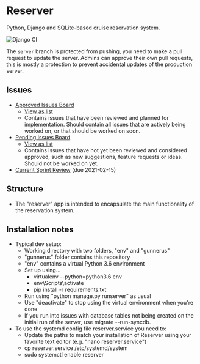 # Reserver
Python, Django and SQLite-based cruise reservation system.

![Django CI](https://github.com/Gunnerus/gunnerus/workflows/Django%20CI/badge.svg?branch=master)

The `server` branch is protected from pushing, you need to make a pull request to update the server. Admins can approve their own pull requests, this is mostly a protection to prevent accidental updates of the production server.

## Issues
 - [Approved Issues Board](https://github.com/Gunnerus/gunnerus/projects/1) 
   - [View as list](https://github.com/Gunnerus/gunnerus/issues?q=is%3Aissue+is%3Aopen+project%3AGunnerus%2Fgunnerus%2F1)
   - Contains issues that have been reviewed and planned for implementation. Should contain all issues that are actively being worked on, or that should be worked on soon.
 - [Pending Issues Board](https://github.com/Gunnerus/gunnerus/projects/2)
   - [View as list](https://github.com/Gunnerus/gunnerus/issues?q=is%3Aissue+is%3Aopen+project%3AGunnerus%2Fgunnerus%2F2)
   - Contains issues that have not yet been reviewed and considered approved, such as new suggestions, feature requests or ideas. Should not be worked on yet.
 - [Current Sprint Review](https://github.com/Gunnerus/gunnerus/milestone/1) (due 2021-02-15)

## Structure
 - The "reserver" app is intended to encapsulate the main functionality of the reservation system.

## Installation notes
 - Typical dev setup:
      - Working directory with two folders, "env" and "gunnerus"
      - "gunnerus" folder contains this repository
      - "env" contains a virtual Python 3.6 environment
      - Set up using...
           - virtualenv --python=python3.6 env 
           - env\Scripts\activate
           - pip install -r requirements.txt
      - Run using "python manage.py runserver" as usual
      - Use "deactivate" to stop using the virtual environment when you're done
      - If you run into issues with database tables not being created on the initial run of the server, use migrate --run-syncdb.
 - To use the systemd config file reserver.service you need to: 
      - Update the paths to match your installation of Reserver using your favorite text editor (e.g. "nano reserver.service")
      - cp reserver.service /etc/systemd/system
      - sudo systemctl enable reserver
